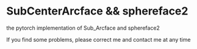 # SubCenterArcface  && sphereface2
the pytorch implementation of Sub_Arcface and sphereface2

If you find some problems, please correct me and contact me at any time
